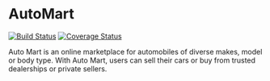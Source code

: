 # AutoMart
[![Build Status](https://travis-ci.org/O-Osahon/AutoMart.svg?branch=develop)](https://travis-ci.org/O-Osahon/AutoMart)
[![Coverage Status](https://coveralls.io/repos/github/O-Osahon/AutoMart/badge.svg?branch=develop)](https://coveralls.io/github/O-Osahon/AutoMart?branch=develop)

Auto Mart is an online marketplace for automobiles of diverse makes, model or body type. With Auto Mart, users can sell their cars or buy from trusted dealerships or private sellers.
